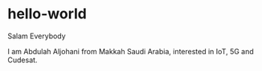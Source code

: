# hello-world

Salam Everybody

I am Abdulah Aljohani from Makkah Saudi Arabia, interested in IoT, 5G and Cudesat.
